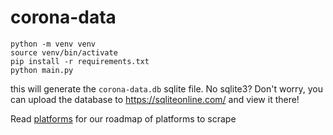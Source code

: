# corona-data
```
python -m venv venv
source venv/bin/activate
pip install -r requirements.txt
python main.py
```

this will generate the `corona-data.db` sqlite file. No sqlite3? Don't worry, you can upload the database to https://sqliteonline.com/ and view it there!

Read [platforms](platforms.md) for our roadmap of platforms to scrape